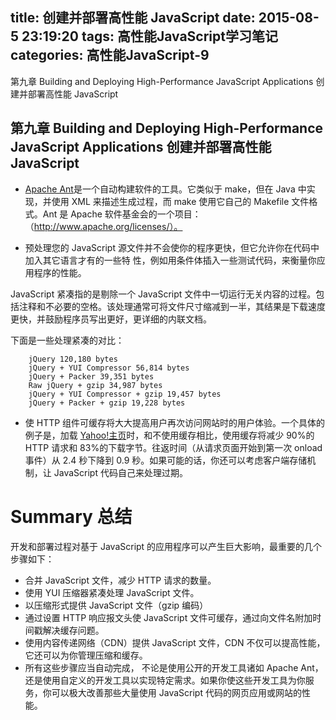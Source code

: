 title: 创建并部署高性能 JavaScript
date: 2015-08-5 23:19:20
tags: 高性能JavaScript学习笔记
categories: 高性能JavaScript-9
---
第九章 Building and Deploying High-Performance JavaScript Applications 创建并部署高性能 JavaScript
<!--more-->


第九章 Building and Deploying High-Performance JavaScript Applications 创建并部署高性能 JavaScript
---

- [Apache Ant](http://ant.apache.org/)是一个自动构建软件的工具。它类似于 make，但在 Java 中实现，并使用 XML 来描述生成过程，而 make 使用它自己的 Makefile 文件格式。Ant 是 Apache 软件基金会的一个项目：（http://www.apache.org/licenses/）。

- 预处理您的 JavaScript 源文件并不会使你的程序更快，但它允许你在代码中加入其它语言才有的一些特
性，例如用条件体插入一些测试代码，来衡量你应用程序的性能。

JavaScript 紧凑指的是剔除一个 JavaScript 文件中一切运行无关内容的过程。包括注释和不必要的空格。该处理通常可将文件尺寸缩减到一半，其结果是下载速度更快，并鼓励程序员写出更好，更详细的内联文档。

下面是一些处理紧凑的对比：
```
	jQuery 120,180 bytes
	jQuery + YUI Compressor 56,814 bytes
	jQuery + Packer 39,351 bytes
	Raw jQuery + gzip 34,987 bytes
	jQuery + YUI Compressor + gzip 19,457 bytes
	jQuery + Packer + gzip 19,228 bytes
```

- 使 HTTP 组件可缓存将大大提高用户再次访问网站时的用户体验。一个具体的例子是，加载 [Yahoo!主页](http://www.yahoo.com/)时，和不使用缓存相比，使用缓存将减少 90%的 HTTP 请求和 83%的下载字节。往返时间（从请求页面开始到第一次 onload 事件）从 2.4 秒下降到 0.9 秒。如果可能的话，你还可以考虑客户端存储机制，让 JavaScript 代码自己来处理过期。

Summary 总结
===

开发和部署过程对基于 JavaScript 的应用程序可以产生巨大影响，最重要的几个步骤如下：

- 合并 JavaScript 文件，减少 HTTP 请求的数量。
- 使用 YUI 压缩器紧凑处理 JavaScript 文件。
- 以压缩形式提供 JavaScript 文件（gzip 编码）
- 通过设置 HTTP 响应报文头使 JavaScript 文件可缓存，通过向文件名附加时间戳解决缓存问题。
- 使用内容传递网络（CDN）提供 JavaScript 文件，CDN 不仅可以提高性能，它还可以为你管理压缩和缓存。
- 所有这些步骤应当自动完成， 不论是使用公开的开发工具诸如 Apache Ant， 还是使用自定义的开发工具以实现特定需求。如果你使这些开发工具为你服务，你可以极大改善那些大量使用 JavaScript 代码的网页应用或网站的性能。
